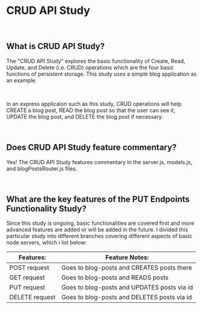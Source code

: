 # CRUD API Study

<br>

## What is CRUD API Study?
The "CRUD API Study" explores the basic functionality of Create, Read, Update, and Delete (i.e. CRUD) operations which
are the four basic functions of persistent storage.  This study uses a simple blog application as an example.

<br>

In an express applicaion such as this study, CRUD operations will help CREATE a blog post, READ the blog post so that the user
can see it, UPDATE the blog post, and DELETE the blog post if necessary.

<br>

## Does CRUD API Study feature commentary?
Yes! The CRUD API Study features commentary in the server.js, models.js, and blogPostsRouter.js files.

<br>

## What are the key features of the PUT Endpoints Functionality Study?
Since this study is ongoing, basic functionalities are covered first and more advanced features are added or will be added in the future.  I divided this particular study into different branches covering different aspects of basic node servers, which i list below:


| **Features:**                            | **Feature Notes:**                             |
| ---------------------------------------- | ----------------------------------------------|
| POST request      | Goes to blog-posts and CREATES posts there       |
| GET request      | Goes to blog-posts and READS posts        |
| PUT request      | Goes to blog-posts and UPDATES posts via id       |
| DELETE request      | Goes to blog-posts and DELETES posts via id       |

